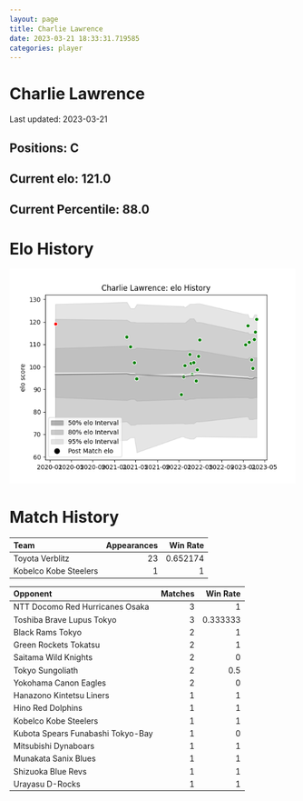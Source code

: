 ```yaml
---  
layout: page  
title: Charlie Lawrence  
date: 2023-03-21 18:33:31.719585  
categories: player  
---
```

# Charlie Lawrence


Last updated: 2023-03-21
## Positions: C

## Current elo: 121.0

## Current Percentile: 88.0

# Elo History


![elo history](history_CharlieLawrence.png)
# Match History


| Team                  |   Appearances |   Win Rate |
|:----------------------|--------------:|-----------:|
| Toyota Verblitz       |            23 |   0.652174 |
| Kobelco Kobe Steelers |             1 |   1        |

| Opponent                          |   Matches |   Win Rate |
|:----------------------------------|----------:|-----------:|
| NTT Docomo Red Hurricanes Osaka   |         3 |   1        |
| Toshiba Brave Lupus Tokyo         |         3 |   0.333333 |
| Black Rams Tokyo                  |         2 |   1        |
| Green Rockets Tokatsu             |         2 |   1        |
| Saitama Wild Knights              |         2 |   0        |
| Tokyo Sungoliath                  |         2 |   0.5      |
| Yokohama Canon Eagles             |         2 |   0        |
| Hanazono Kintetsu Liners          |         1 |   1        |
| Hino Red Dolphins                 |         1 |   1        |
| Kobelco Kobe Steelers             |         1 |   1        |
| Kubota Spears Funabashi Tokyo-Bay |         1 |   0        |
| Mitsubishi Dynaboars              |         1 |   1        |
| Munakata Sanix Blues              |         1 |   1        |
| Shizuoka Blue Revs                |         1 |   1        |
| Urayasu D-Rocks                   |         1 |   1        |